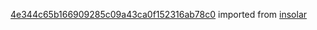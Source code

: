 [4e344c65b166909285c09a43ca0f152316ab78c0](https://github.com/insolar/insolar/commit/4e344c65b166909285c09a43ca0f152316ab78c0) imported from [insolar](https://github.com/insolar/insolar)
